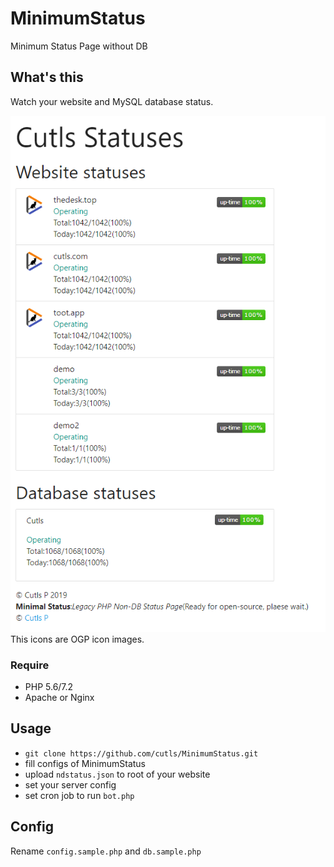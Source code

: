 # MinimumStatus

Minimum Status Page without DB

## What's this

Watch your website and MySQL database status.  

![screenshot](https://raw.githubusercontent.com/cutls/MinimumStatus/master/minimal.png)  
This icons are OGP icon images.

### Require

* PHP 5.6/7.2
* Apache or Nginx

## Usage
  
* `git clone https://github.com/cutls/MinimumStatus.git`
* fill configs of MinimumStatus
* upload `ndstatus.json` to root of your website
* set your server config
* set cron job to run `bot.php`

## Config

Rename `config.sample.php` and `db.sample.php`